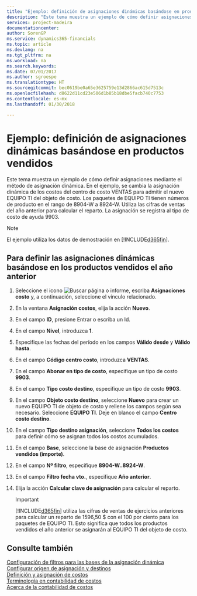 ```yaml
---
title: "Ejemplo: definición de asignaciones dinámicas basándose en productos vendidos | Documentos de Microsoft"
description: "Este tema muestra un ejemplo de cómo definir asignaciones mediante el método de asignación dinámica."
services: project-madeira
documentationcenter: 
author: SorenGP
ms.service: dynamics365-financials
ms.topic: article
ms.devlang: na
ms.tgt_pltfrm: na
ms.workload: na
ms.search.keywords: 
ms.date: 07/01/2017
ms.author: sgroespe
ms.translationtype: HT
ms.sourcegitcommit: bec0619be0a65e3625759e13d2866ac615d7513c
ms.openlocfilehash: d8622d11cd23e506d1b85b18dbe5facb740c7753
ms.contentlocale: es-mx
ms.lasthandoff: 01/30/2018

---
```

# <a name="scenario-example-defining-dynamic-allocations-based-on-items-sold"></a>Ejemplo: definición de asignaciones dinámicas basándose en productos vendidos
Este tema muestra un ejemplo de cómo definir asignaciones mediante el método de asignación dinámica. En el ejemplo, se cambia la asignación dinámica de los costos del centro de costo VENTAS para admitir el nuevo EQUIPO TI del objeto de costo. Los paquetes de EQUIPO TI tienen números de producto en el rango de 8904-W a 8924-W. Utiliza las cifras de ventas del año anterior para calcular el reparto. La asignación se registra al tipo de costo de ayuda 9903.  

> [!NOTE]  
>  El ejemplo utiliza los datos de demostración en [!INCLUDE[d365fin](includes/d365fin_md.md)].  

## <a name="to-define-dynamic-allocations-based-on-items-sold-in-the-previous-year"></a>Para definir las asignaciones dinámicas basándose en los productos vendidos el año anterior  

1.  Seleccione el icono ![Buscar página o informe](media/ui-search/search_small.png "icono Buscar página o informe"), escriba **Asignaciones costo** y, a continuación, seleccione el vínculo relacionado.  
2.  En la ventana **Asignación costos**, elija la acción **Nuevo**.  
3.  En el campo **ID**, presione Entrar o escriba un Id.  
4.  En el campo **Nivel**, introduzca **1**.  
5.  Especifique las fechas del período en los campos **Válido desde** y **Válido hasta**.  
6.  En el campo **Código centro costo**, introduzca **VENTAS**.  
7.  En el campo **Abonar en tipo de costo**, especifique un tipo de costo **9903**.  
8.  En el campo **Tipo costo destino**, especifique un tipo de costo **9903**.  
9. En el campo **Objeto costo destino**, seleccione **Nuevo** para crear un nuevo EQUIPO TI de objeto de costo y rellene los campos según sea necesario. Seleccione **EQUIPO TI**. Deje en blanco el campo **Centro costo destino**.  
10. En el campo **Tipo destino asignación**, seleccione **Todos los costos** para definir cómo se asignan todos los costos acumulados.  
11. En el campo **Base**, seleccione la base de asignación **Productos vendidos (importe)**.  
12. En el campo **Nº filtro**, especifique **8904-W..8924-W**.  
13. En el campo **Filtro fecha vto.**, especifique **Año anterior**.  
14. Elija la acción **Calcular clave de asignación** para calcular el reparto.  

    > [!IMPORTANT]  
    >  [!INCLUDE[d365fin](includes/d365fin_md.md)]  utiliza las cifras de ventas de ejercicios anteriores para calcular un reparto de 1596,50 $ con el 100 por ciento para los paquetes de EQUIPO TI. Esto significa que todos los productos vendidos el año anterior se asignarán al EQUIPO TI del objeto de costo.  

## <a name="see-also"></a>Consulte también  
 [Configuración de filtros para las bases de la asignación dinámica](finance-setting-filters-for-dynamic-allocation-bases.md)   
 [Configurar origen de asignación y destinos](finance-how-to-set-up-allocation-source-and-targets.md)   
 [Definición y asignación de costos](finance-define-and-allocate-costs.md)   
 [Terminología en contabilidad de costos](finance-terminology-in-cost-accounting.md)   
 [Acerca de la contabilidad de costos](finance-about-cost-accounting.md)

